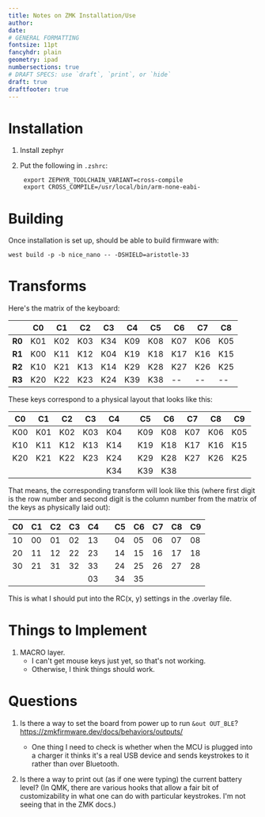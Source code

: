 ```yaml
---
title: Notes on ZMK Installation/Use
author:
date:
# GENERAL FORMATTING
fontsize: 11pt
fancyhdr: plain
geometry: ipad
numbersections: true
# DRAFT SPECS: use `draft`, `print`, or `hide`
draft: true
draftfooter: true
---
```


# Installation

1. Install zephyr

2. Put the following in `.zshrc`:

        export ZEPHYR_TOOLCHAIN_VARIANT=cross-compile
        export CROSS_COMPILE=/usr/local/bin/arm-none-eabi-

# Building

Once installation is set up, should be able to build firmware with:

    west build -p -b nice_nano -- -DSHIELD=aristotle-33

# Transforms

Here's the matrix of the keyboard:

|        | **C0** | **C1** | **C2** | **C3** | **C4** | **C5** | **C6** | **C7** | **C8** |
|--------|--------|--------|--------|--------|--------|--------|--------|--------|--------|
| **R0** | K01    | K02    | K03    | K34    | K09    | K08    | K07    | K06    | K05    |
| **R1** | K00    | K11    | K12    | K04    | K19    | K18    | K17    | K16    | K15    |
| **R2** | K10    | K21    | K13    | K14    | K29    | K28    | K27    | K26    | K25    |
| **R3** | K20    | K22    | K23    | K24    | K39    | K38    | --     | --     | --     |

These keys correspond to a physical layout that looks like this:

| **C0** | **C1** | **C2** | **C3** | **C4** |  | **C5** | **C6** | **C7** | **C8** | **C9** |
|--------|--------|--------|--------|--------|--|--------|--------|--------|--------|--------|
| K00    | K01    | K02    | K03    | K04    |  | K09    | K08    | K07    | K06    | K05    |
| K10    | K11    | K12    | K13    | K14    |  | K19    | K18    | K17    | K16    | K15    |
| K20    | K21    | K22    | K23    | K24    |  | K29    | K28    | K27    | K26    | K25    |
|        |        |        |        | K34    |  | K39    | K38    |        |        |        |

That means, the corresponding transform will look like this (where first digit is the row number and second digit is the column number from the matrix of the keys as physically laid out):

| **C0** | **C1** | **C2** | **C3** | **C4** |  | **C5** | **C6** | **C7** | **C8** | **C9** |
|--------|--------|--------|--------|--------|--|--------|--------|--------|--------|--------|
| 10     | 00     | 01     | 02     | 13     |  | 04     | 05     | 06     | 07     | 08     |
| 20     | 11     | 12     | 22     | 23     |  | 14     | 15     | 16     | 17     | 18     |
| 30     | 21     | 31     | 32     | 33     |  | 24     | 25     | 26     | 27     | 28     |
|        |        |        |        | 03     |  | 34     | 35     |        |        |        |

This is what I should put into the RC(x, y) settings in the .overlay file.

# Things to Implement

1. MACRO layer.
    - I can't get mouse keys just yet, so that's not working.
    - Otherwise, I think things should work.

# Questions

1. Is there a way to set the board from power up to run `&out OUT_BLE`? <https://zmkfirmware.dev/docs/behaviors/outputs/>
    - One thing I need to check is whether when the MCU is plugged into a charger it thinks it's a real USB device and sends keystrokes to it rather than over Bluetooth.

2. Is there a way to print out (as if one were typing) the current battery level? (In QMK, there are various hooks that allow a fair bit of customizability in what one can do with particular keystrokes. I'm not seeing that in the ZMK docs.)
